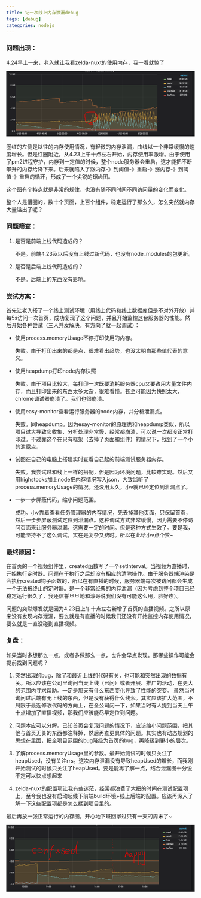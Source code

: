 ```yaml
---
title: 记一次线上内存泄漏debug
tags: [debug]
categories: nodejs
---
```


### 问题出现：

4.24早上一来，老入就让我看zelda-nuxt的使用内存，我一看就惊了

![](images/debug/20190426_01.png)

圈红的左侧是以往的内存使用情况，有轻微的内存泄漏，曲线以一个非常缓慢的速度增长。但是红圈附近，从4.23上午十点左右开始，内存使用率激增。由于使用了pm2进程守护，内存到一定值的时候，整个node服务器会重启，这才能把不断攀升的内存给降下来。后来就陷入了涨内存-》到阈值-》重启-》涨内存-》到阈值-》重启的循环，形成了一个尖锐的锯齿图。

这个图有个特点就是非常的规律，也没有随不同时间不同访问量的变化而变化。

整个人是懵圈的，数十个页面，上百个组件，稳定运行了那么久，怎么突然就内存大量溢出了呢？
### 问题筛查：

1. 是否是前端上线代码造成的？

    不是。前端4.23及以后没有上线过新代码，也没有node_modules的包更新。

2. 是否是后端上线代码造成的？

    不是。后端上的东西没有影响。

### 尝试方案：

首先让老入搭了一个线上测试环境（用线上代码和线上数据库但是不对外开放）并每5s访问一次首页，成功复现了这个问题，并且开始监控这台服务器的性能。然后开始各种尝试（三人并发解决，有方向了就一起调试）：

- 使用process.memoryUsage不停打印使用的内存。

    失败。由于打印出来的都是点，很难看出趋势，也没太明白那些值代表的意义。

- 使用heapdump打印node内存快照

    失败。由于项目比较大，每打印一次既要消耗服务器cpu又要占用大量文件内存，而且打印出来的东西太多太杂，很难看懂。甚至可能因为快照太大，chrome调试器崩溃了。我们也很崩溃。

- 使用easy-monitor查看运行服务器的node内存，并分析泄漏点。

    失败。同heapdump。因为esay-monitor的原理也和heapdump类似，所以项目过大导致它收集、分析处理非常慢，经常都崩溃，可以说一次都没正常打印过。不过靠这个在只有框架（去掉了页面和组件）的情况下，找到了一个小的泄露点。

- 试图在自己的电脑上搭建实时查看自己起的前端测试服务器内存。

    失败。我尝试过和线上一样的搭配，但是因为环境问题，比较难实现。然后又用highstocks加上node把内存情况写入json，大致监听了process.memoryUsage的情况。还没用太久，小v就已经定位到泄漏点了。

- 一步一步屏蔽代码，缩小问题范围。

    成功。小v靠着查看任务管理器的内存情况，先去掉其他页面，只保留首页，然后一步步屏蔽测试定位到泄漏点。这种调试方式非常缓慢，因为需要不停访问页面来让服务器泄漏，这需要一定的时间。但是这种方式生效了。要是我，可能坚持不了这么调试，实在是复杂又费时。所以在此给小v点个赞~


### 最终原因：

在首页的一个视频组件里，created函数写了一个setInterval。当视频为直播时，开始执行定时器。问题在于执行之后却没有相应的清除操作。由于服务器端渲染是会执行created钩子函数的，所以在有直播的时候，服务器端每次被访问都会生成一个无法被终止的定时器。是一个非常经典的内存泄漏（因为考虑到整个项目已经稳定运行很久了，我还信誓旦旦地和淳哥说我们没有可能这么用，脸好疼）。

问题的突然爆发就是因为4.23日上午十点左右新增了首页的直播视频。之所以原来没有发现内存泄漏，要么就是有直播的时候我们还没有开始监控内存使用情况，要么就是一直没碰到直播视频。

### 复盘：

如果当时多想那么一点，或者多做那么一点，也许会早点发现。那哪些操作可能会提前找到问题呢？

1. 突然出现的bug，除了和最近上线的代码有关，也可能和突然出现的数据有关。所以应该在公司里询问当天上线（已问）或者开展、推广的活动，在更大的范围内寻求帮助。一定是那天有什么东西变化导致了性能的突变。 虽然当时询问过后端有无上线的东西，但是没有获得什么线索。其实应该扩大范围，不局限于最近修改代码的方向上，在全公司问一下，如果当时有人提到当天上午十点增加了直播视频，那我们应该能尽早定位到问题。

2. 问题本应可以分解。已知首页会复现问题的情况下，应该缩小问题范围，把其他与首页无关的东西都注释掉，然后再查更具体的问题。其实也有动态规划的思想在里面，把全项目范围的bug降级为首页的bug，再降级到更小的层次。

3. 了解process.memoryUsage里的参数。最开始测试的时候只关注了heapUsed，没有关注rrs。这次内存泄漏没有导致heapUsed的增长，而我刚开始测试的时候只关注了heapUsed。要是能再了解一点，结合泄漏图十分说不定可以快点想起来

4. zelda-nuxt的配置项让我有些迷茫，经常都浪费了大把的时间在测试配置项上，至今我也没有启动起线下前端build环境+线上后端的配置。应该再深入了解一下这些配置项都是怎么揉到项目里的。

最后再放一张正常运行的内存图，开心地下班回家过只有一天的周末了~

![](images/debug/20190426_02.png)
